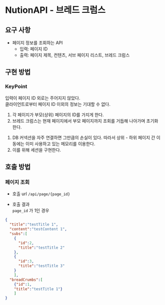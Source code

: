# NutionAPI - 브레드 크럼스  

## 요구 사항  
- 페이지 정보를 조회하는 API
    - 입력: 페이지 ID
    - 출력: 페이지 제목, 컨텐츠, 서브 페이지 리스트, 브레드 크럼스

## 구현 방법  
### KeyPoint  
입력이 페이지 ID 외로는 주어지지 않았다.  
클라이언트로부터 페이지 ID 이외의 정보는 기대할 수 없다.  

1. 각 페이지가 부모(상위) 페이지의 ID를 가지게 한다.
2. 브레드 크럼스는 현재 페이지에서 부모 페이지까지 조회를 거듭해 나아가며 초기화 한다.
  1) DB 커넥션을 자주 연결하면 그만큼의 손실이 있다. 따라서 상위 - 하위 페이지 간 이동에는 이미 사용하고 있는 메모리를 이용한다.
  2) 이를 위해 세션을 구현한다.

## 호출 방법  

### 페이지 조회  
- 호출 url
`/api/page/{page_id}`  

- 호출 결과  
  `page_id` 가 1인 경우
  
```json
{
  "title":"testTitle 1",
  "content":"testContent 1",
  "subs":[
    {
      "id":2,
      "title":"testTitle 2"
    },
    {
      "id":3,
      "title":"testTitle 3"
    }
    ],
  "breadCrumbs":[
    {"id":1,
    "title":"testTitle 1"}
    ]
}  
```

